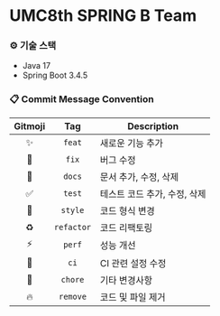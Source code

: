 # UMC8th SPRING B Team

### ⚙️ 기술 스택
- Java 17
- Spring Boot 3.4.5

### 📋 Commit Message Convention
|   Gitmoji   |    Tag     | Description |
 |:-----------:|:----------:| --- |
|      ✨      |   `feat`   | 새로운 기능 추가 |
|     🐛      |   `fix`    | 버그 수정 |
|     📝      |   `docs`   | 문서 추가, 수정, 삭제 |
|      ✅      |   `test`   | 테스트 코드 추가, 수정, 삭제 |
|     💄      |  `style`   | 코드 형식 변경 |
|     ♻️      | `refactor` | 코드 리팩토링 |
|     ⚡️      |   `perf`   | 성능 개선 |
|     💚      |    `ci`    | CI 관련 설정 수정 |
|     🚀      |  `chore`   | 기타 변경사항 |
|      🔥️      |  `remove`   | 코드 및 파일 제거 |
